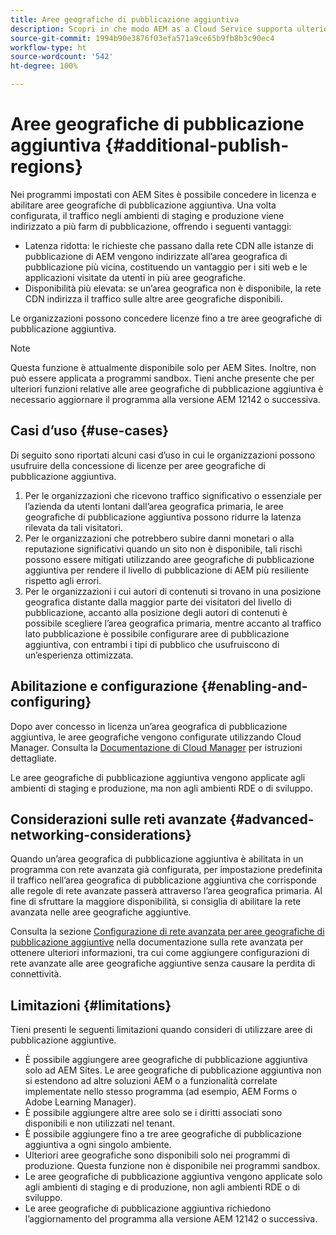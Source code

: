 ```yaml
---
title: Aree geografiche di pubblicazione aggiuntiva
description: Scopri in che modo AEM as a Cloud Service supporta ulteriori aree geografiche di pubblicazione aggiuntiva per una maggiore disponibilità e una latenza ridotta.
source-git-commit: 1994b90e3876f03efa571a9ce65b9fb8b3c90ec4
workflow-type: ht
source-wordcount: '542'
ht-degree: 100%

---
```



# Aree geografiche di pubblicazione aggiuntiva {#additional-publish-regions}

Nei programmi impostati con AEM Sites è possibile concedere in licenza e abilitare aree geografiche di pubblicazione aggiuntiva. Una volta configurata, il traffico negli ambienti di staging e produzione viene indirizzato a più farm di pubblicazione, offrendo i seguenti vantaggi:

* Latenza ridotta: le richieste che passano dalla rete CDN alle istanze di pubblicazione di AEM vengono indirizzate all’area geografica di pubblicazione più vicina, costituendo un vantaggio per i siti web e le applicazioni visitate da utenti in più aree geografiche.
* Disponibilità più elevata: se un’area geografica non è disponibile, la rete CDN indirizza il traffico sulle altre aree geografiche disponibili.

Le organizzazioni possono concedere licenze fino a tre aree geografiche di pubblicazione aggiuntiva.

>[!NOTE]
>
>Questa funzione è attualmente disponibile solo per AEM Sites. Inoltre, non può essere applicata a programmi sandbox. Tieni anche presente che per ulteriori funzioni relative alle aree geografiche di pubblicazione aggiuntiva è necessario aggiornare il programma alla versione AEM 12142 o successiva.

## Casi d’uso {#use-cases}

Di seguito sono riportati alcuni casi d’uso in cui le organizzazioni possono usufruire della concessione di licenze per aree geografiche di pubblicazione aggiuntiva.

1. Per le organizzazioni che ricevono traffico significativo o essenziale per l’azienda da utenti lontani dall’area geografica primaria, le aree geografiche di pubblicazione aggiuntiva possono ridurre la latenza rilevata da tali visitatori.
1. Per le organizzazioni che potrebbero subire danni monetari o alla reputazione significativi quando un sito non è disponibile, tali rischi possono essere mitigati utilizzando aree geografiche di pubblicazione aggiuntiva per rendere il livello di pubblicazione di AEM più resiliente rispetto agli errori.
1. Per le organizzazioni i cui autori di contenuti si trovano in una posizione geografica distante dalla maggior parte dei visitatori del livello di pubblicazione, accanto alla posizione degli autori di contenuti è possibile scegliere l’area geografica primaria, mentre accanto al traffico lato pubblicazione è possibile configurare aree di pubblicazione aggiuntiva, con entrambi i tipi di pubblico che usufruiscono di un’esperienza ottimizzata.

## Abilitazione e configurazione {#enabling-and-configuring}

Dopo aver concesso in licenza un’area geografica di pubblicazione aggiuntiva, le aree geografiche vengono configurate utilizzando Cloud Manager. Consulta la [Documentazione di Cloud Manager](/help/implementing/cloud-manager/manage-environments.md#multiple-regions) per istruzioni dettagliate.

Le aree geografiche di pubblicazione aggiuntiva vengono applicate agli ambienti di staging e produzione, ma non agli ambienti RDE o di sviluppo.

## Considerazioni sulle reti avanzate {#advanced-networking-considerations}

Quando un’area geografica di pubblicazione aggiuntiva è abilitata in un programma con rete avanzata già configurata, per impostazione predefinita il traffico nell’area geografica di pubblicazione aggiuntiva che corrisponde alle regole di rete avanzate passerà attraverso l’area geografica primaria. Al fine di sfruttare la maggiore disponibilità, si consiglia di abilitare la rete avanzata nelle aree geografiche aggiuntive.

Consulta la sezione [Configurazione di rete avanzata per aree geografiche di pubblicazione aggiuntive](/help/security/configuring-advanced-networking.md#advanced-networking-configuration-for-additional-publish-regions) nella documentazione sulla rete avanzata per ottenere ulteriori informazioni, tra cui come aggiungere configurazioni di rete avanzate alle aree geografiche aggiuntive senza causare la perdita di connettività.

## Limitazioni {#limitations}

Tieni presenti le seguenti limitazioni quando consideri di utilizzare aree di pubblicazione aggiuntive.

* È possibile aggiungere aree geografiche di pubblicazione aggiuntiva solo ad AEM Sites. Le aree geografiche di pubblicazione aggiuntiva non si estendono ad altre soluzioni AEM o a funzionalità correlate implementate nello stesso programma (ad esempio, AEM Forms o Adobe Learning Manager).
* È possibile aggiungere altre aree solo se i diritti associati sono disponibili e non utilizzati nel tenant.
* È possibile aggiungere fino a tre aree geografiche di pubblicazione aggiuntiva a ogni singolo ambiente.
* Ulteriori aree geografiche sono disponibili solo nei programmi di produzione. Questa funzione non è disponibile nei programmi sandbox.
* Le aree geografiche di pubblicazione aggiuntiva vengono applicate solo agli ambienti di staging e di produzione, non agli ambienti RDE o di sviluppo.
* Le aree geografiche di pubblicazione aggiuntiva richiedono l’aggiornamento del programma alla versione AEM 12142 o successiva.
